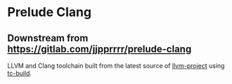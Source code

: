 # Prelude Clang
## Downstream from https://gitlab.com/jjpprrrr/prelude-clang

LLVM and Clang toolchain built from the latest source of [llvm-project](https://github.com/llvm/llvm-project) using [tc-build](https://github.com/ClangBuiltLinux/tc-build).
